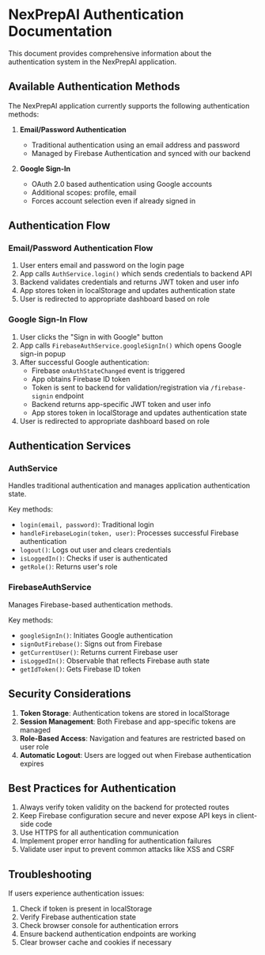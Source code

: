 # NexPrepAI Authentication Documentation

This document provides comprehensive information about the authentication system in the NexPrepAI application.

## Available Authentication Methods

The NexPrepAI application currently supports the following authentication methods:

1. **Email/Password Authentication**
   - Traditional authentication using an email address and password
   - Managed by Firebase Authentication and synced with our backend

2. **Google Sign-In**
   - OAuth 2.0 based authentication using Google accounts
   - Additional scopes: profile, email
   - Forces account selection even if already signed in

## Authentication Flow

### Email/Password Authentication Flow

1. User enters email and password on the login page
2. App calls `AuthService.login()` which sends credentials to backend API
3. Backend validates credentials and returns JWT token and user info
4. App stores token in localStorage and updates authentication state
5. User is redirected to appropriate dashboard based on role

### Google Sign-In Flow

1. User clicks the "Sign in with Google" button
2. App calls `FirebaseAuthService.googleSignIn()` which opens Google sign-in popup
3. After successful Google authentication:
   - Firebase `onAuthStateChanged` event is triggered
   - App obtains Firebase ID token
   - Token is sent to backend for validation/registration via `/firebase-signin` endpoint
   - Backend returns app-specific JWT token and user info
   - App stores token in localStorage and updates authentication state
4. User is redirected to appropriate dashboard based on role

## Authentication Services

### AuthService

Handles traditional authentication and manages application authentication state.

Key methods:
- `login(email, password)`: Traditional login
- `handleFirebaseLogin(token, user)`: Processes successful Firebase authentication
- `logout()`: Logs out user and clears credentials
- `isLoggedIn()`: Checks if user is authenticated
- `getRole()`: Returns user's role

### FirebaseAuthService

Manages Firebase-based authentication methods.

Key methods:
- `googleSignIn()`: Initiates Google authentication
- `signOutFirebase()`: Signs out from Firebase
- `getCurrentUser()`: Returns current Firebase user
- `isLoggedIn()`: Observable that reflects Firebase auth state
- `getIdToken()`: Gets Firebase ID token

## Security Considerations

1. **Token Storage**: Authentication tokens are stored in localStorage
2. **Session Management**: Both Firebase and app-specific tokens are managed
3. **Role-Based Access**: Navigation and features are restricted based on user role
4. **Automatic Logout**: Users are logged out when Firebase authentication expires

## Best Practices for Authentication

1. Always verify token validity on the backend for protected routes
2. Keep Firebase configuration secure and never expose API keys in client-side code
3. Use HTTPS for all authentication communication
4. Implement proper error handling for authentication failures
5. Validate user input to prevent common attacks like XSS and CSRF

## Troubleshooting

If users experience authentication issues:

1. Check if token is present in localStorage
2. Verify Firebase authentication state
3. Check browser console for authentication errors
4. Ensure backend authentication endpoints are working
5. Clear browser cache and cookies if necessary

